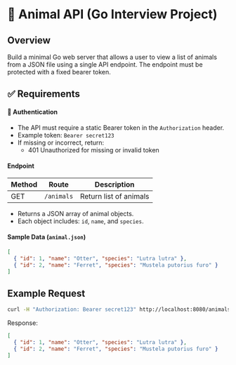 # 🐾 Animal API (Go Interview Project)

## Overview
Build a minimal Go web server that allows a user to view a list of animals from a JSON file using a single API endpoint. The endpoint must be protected with a fixed bearer token.

## ✅ Requirements

#### 🔐 Authentication
- The API must require a static Bearer token in the `Authorization` header.
- Example token: `Bearer secret123`
- If missing or incorrect, return:
  - 401 Unauthorized for missing or invalid token

#### Endpoint
| Method | Route | Description |
|----------|----------|----------|
| GET |	`/animals` |	Return list of animals |

- Returns a JSON array of animal objects.
- Each object includes: `id`, `name`, and `species`.

#### Sample Data (`animal.json`)
```json
[
  { "id": 1, "name": "Otter", "species": "Lutra lutra" },
  { "id": 2, "name": "Ferret", "species": "Mustela putorius furo" }
]
```

## Example Request
```bash
curl -H "Authorization: Bearer secret123" http://localhost:8080/animals
```

Response:
```json
[
  { "id": 1, "name": "Otter", "species": "Lutra lutra" },
  { "id": 2, "name": "Ferret", "species": "Mustela putorius furo" }
]
```
